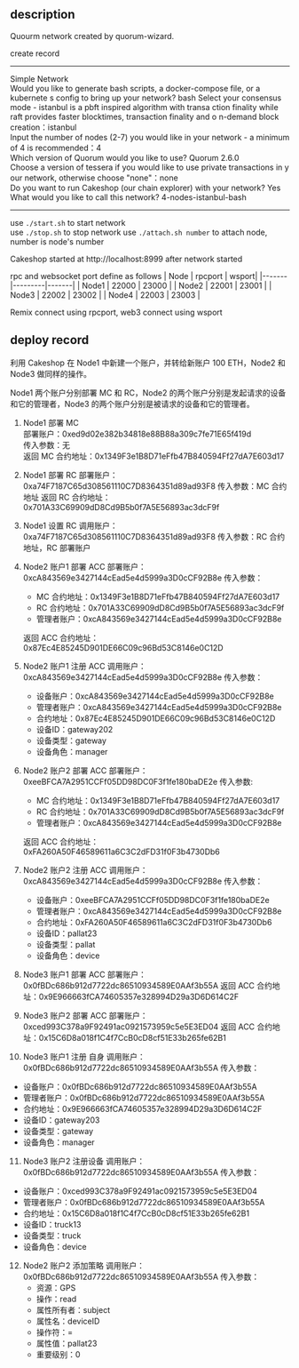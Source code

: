 ## description

Quourm network created by quorum-wizard. 

create record

---

Simple Network  
Would you like to generate bash scripts, a docker-compose file, or a kubernete
s config to bring up your network? bash 
Select your consensus mode - istanbul is a pbft inspired algorithm with transa
ction finality while raft provides faster blocktimes, transaction finality and o
n-demand block creation：istanbul    
Input the number of nodes (2-7) you would like in your network - a minimum of 
4 is recommended：4  
Which version of Quorum would you like to use? Quorum 2.6.0   
Choose a version of tessera if you would like to use private transactions in y
our network, otherwise choose "none"：none  
Do you want to run Cakeshop (our chain explorer) with your network? Yes  
What would you like to call this network? 4-nodes-istanbul-bash

---

use `./start.sh` to start network   
use `./stop.sh` to stop network
use `./attach.sh number` to attach node, number is node's number

Cakeshop started at http://localhost:8999 after network started

rpc and websocket port define as follows
| Node  | rpcport | wsport|
|-------|---------|-------|
| Node1 |  22000  | 23000 |
| Node2 |  22001  | 23001 |
| Node3 |  22002  | 23002 |
| Node4 |  22003  | 23003 |

Remix connect using rpcport, web3 connect using wsport

## deploy record

利用 Cakeshop 在 Node1 中新建一个账户，并转给新账户 100 ETH，Node2 和 Node3 做同样的操作。  

Node1 两个账户分别部署 MC 和 RC，Node2 的两个账户分别是发起请求的设备和它的管理者，Node3 的两个账户分别是被请求的设备和它的管理者。

1. Node1 部署 MC    
   部署账户：0xed9d02e382b34818e88B88a309c7fe71E65f419d  
   传入参数：无  
   返回 MC 合约地址：0x1349F3e1B8D71eFfb47B840594Ff27dA7E603d17

2. Node1 部署 RC
   部署账户：0xa74F7187C65d308561110C7D8364351d89ad93F8
   传入参数：MC 合约地址
   返回 RC 合约地址：0x701A33C69909dD8Cd9B5b0f7A5E56893ac3dcF9f

3. Node1 设置 RC
   调用账户：0xa74F7187C65d308561110C7D8364351d89ad93F8
   传入参数：RC 合约地址，RC 部署账户

4. Node2 账户1 部署 ACC
   部署账户：0xcA843569e3427144cEad5e4d5999a3D0cCF92B8e
   传入参数：
   - MC 合约地址：0x1349F3e1B8D71eFfb47B840594Ff27dA7E603d17
   - RC 合约地址：0x701A33C69909dD8Cd9B5b0f7A5E56893ac3dcF9f
   - 管理者账户：0xcA843569e3427144cEad5e4d5999a3D0cCF92B8e

    返回 ACC 合约地址：0x87Ec4E85245D901DE66C09c96Bd53C8146e0C12D

5. Node2 账户1 注册 ACC
   调用账户：0xcA843569e3427144cEad5e4d5999a3D0cCF92B8e
   传入参数：
   - 设备账户：0xcA843569e3427144cEad5e4d5999a3D0cCF92B8e
   - 管理者账户：0xcA843569e3427144cEad5e4d5999a3D0cCF92B8e
   - 合约地址：0x87Ec4E85245D901DE66C09c96Bd53C8146e0C12D
   - 设备ID：gateway202
   - 设备类型：gateway
   - 设备角色：manager

6. Node2 账户2 部署 ACC
   部署账户：0xeeBFCA7A2951CCFf05DD98DC0F3f1fe180baDE2e
   传入参数:
   - MC 合约地址：0x1349F3e1B8D71eFfb47B840594Ff27dA7E603d17
   - RC 合约地址：0x701A33C69909dD8Cd9B5b0f7A5E56893ac3dcF9f
   - 管理者账户：0xcA843569e3427144cEad5e4d5999a3D0cCF92B8e

    返回 ACC 合约地址：0xFA260A50F46589611a6C3C2dFD31f0F3b4730Db6

7. Node2 账户2 注册 ACC
   调用账户：0xcA843569e3427144cEad5e4d5999a3D0cCF92B8e
   传入参数：
   - 设备账户：0xeeBFCA7A2951CCFf05DD98DC0F3f1fe180baDE2e
   - 管理者账户：0xcA843569e3427144cEad5e4d5999a3D0cCF92B8e
   - 合约地址：0xFA260A50F46589611a6C3C2dFD31f0F3b4730Db6
   - 设备ID：pallat23
   - 设备类型：pallat
   - 设备角色：device

8. Node3 账户1 部署 ACC
   部署账户：0x0fBDc686b912d7722dc86510934589E0AAf3b55A
   返回 ACC 合约地址：0x9E966663fCA74605357e328994D29a3D6D614C2F

9. Node3 账户2 部署 ACC
    部署账户：0xced993C378a9F92491ac0921573959c5e5E3ED04
    返回 ACC 合约地址：0x15C6D8a018f1C4f7CcB0cD8cf51E33b265fe62B1

10. Node3 账户1 注册 自身
    调用账户：0x0fBDc686b912d7722dc86510934589E0AAf3b55A
    传入参数：
   - 设备账户：0x0fBDc686b912d7722dc86510934589E0AAf3b55A
   - 管理者账户：0x0fBDc686b912d7722dc86510934589E0AAf3b55A
   - 合约地址：0x9E966663fCA74605357e328994D29a3D6D614C2F
   - 设备ID：gateway203
   - 设备类型：gateway
   - 设备角色：manager

11. Node3 账户2 注册设备
    调用账户：0x0fBDc686b912d7722dc86510934589E0AAf3b55A
    传入参数：
   - 设备账户：0xced993C378a9F92491ac0921573959c5e5E3ED04
   - 管理者账户：0x0fBDc686b912d7722dc86510934589E0AAf3b55A
   - 合约地址：0x15C6D8a018f1C4f7CcB0cD8cf51E33b265fe62B1
   - 设备ID：truck13
   - 设备类型：truck
   - 设备角色：device

12. Node2 账户2 添加策略
    调用账户：0x0fBDc686b912d7722dc86510934589E0AAf3b55A
    传入参数：
    - 资源：GPS
    - 操作：read
    - 属性所有者：subject
    - 属性名：deviceID
    - 操作符：=
    - 属性值：pallat23
    - 重要级别：0

